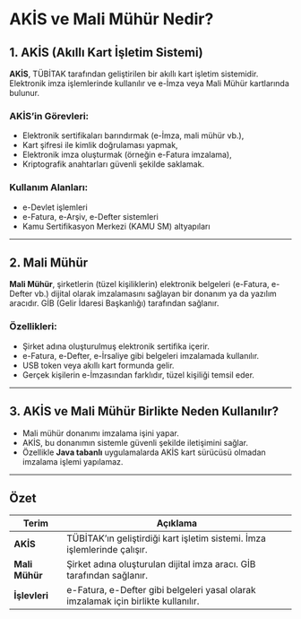 # AKİS ve Mali Mühür Nedir?
## 1. AKİS (Akıllı Kart İşletim Sistemi)
**AKİS**, TÜBİTAK tarafından geliştirilen bir akıllı kart işletim sistemidir. Elektronik imza işlemlerinde kullanılır ve e-İmza veya Mali Mühür kartlarında bulunur.
### AKİS’in Görevleri:
- Elektronik sertifikaları barındırmak (e-İmza, mali mühür vb.),
- Kart şifresi ile kimlik doğrulaması yapmak,
- Elektronik imza oluşturmak (örneğin e-Fatura imzalama),
- Kriptografik anahtarları güvenli şekilde saklamak.
### Kullanım Alanları:
- e-Devlet işlemleri
- e-Fatura, e-Arşiv, e-Defter sistemleri
- Kamu Sertifikasyon Merkezi (KAMU SM) altyapıları
---
## 2. Mali Mühür
**Mali Mühür**, şirketlerin (tüzel kişiliklerin) elektronik belgeleri (e-Fatura, e-Defter vb.) dijital olarak imzalamasını sağlayan bir donanım ya da yazılım aracıdır. GİB (Gelir İdaresi Başkanlığı) tarafından sağlanır.
### Özellikleri:
- Şirket adına oluşturulmuş elektronik sertifika içerir.
- e-Fatura, e-Defter, e-İrsaliye gibi belgeleri imzalamada kullanılır.
- USB token veya akıllı kart formunda gelir.
- Gerçek kişilerin e-İmzasından farklıdır, tüzel kişiliği temsil eder.
---
## 3. AKİS ve Mali Mühür Birlikte Neden Kullanılır?
- Mali mühür donanımı imzalama işini yapar.
- AKİS, bu donanımın sistemle güvenli şekilde iletişimini sağlar.
- Özellikle **Java tabanlı** uygulamalarda AKİS kart sürücüsü olmadan imzalama işlemi yapılamaz.
---
## Özet
| Terim        | Açıklama |
|--------------|----------|
| **AKİS**     | TÜBİTAK’ın geliştirdiği kart işletim sistemi. İmza işlemlerinde çalışır. |
| **Mali Mühür** | Şirket adına oluşturulan dijital imza aracı. GİB tarafından sağlanır. |
| **İşlevleri** | e-Fatura, e-Defter gibi belgeleri yasal olarak imzalamak için birlikte kullanılır. |
